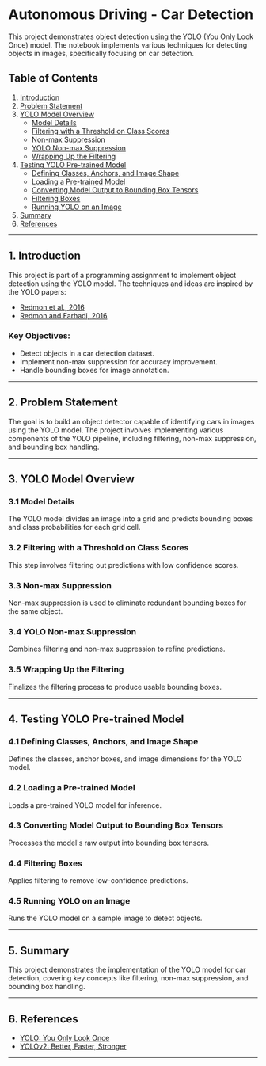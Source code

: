 # Autonomous Driving - Car Detection

This project demonstrates object detection using the YOLO (You Only Look Once) model. The notebook implements various techniques for detecting objects in images, specifically focusing on car detection.

## Table of Contents
1. [Introduction](#introduction)
2. [Problem Statement](#problem-statement)
3. [YOLO Model Overview](#yolo-model-overview)
    - [Model Details](#model-details)
    - [Filtering with a Threshold on Class Scores](#filtering-with-threshold)
    - [Non-max Suppression](#non-max-suppression)
    - [YOLO Non-max Suppression](#yolo-non-max-suppression)
    - [Wrapping Up the Filtering](#wrapping-up-filtering)
4. [Testing YOLO Pre-trained Model](#testing-yolo)
    - [Defining Classes, Anchors, and Image Shape](#defining-classes)
    - [Loading a Pre-trained Model](#loading-model)
    - [Converting Model Output to Bounding Box Tensors](#converting-output)
    - [Filtering Boxes](#filtering-boxes)
    - [Running YOLO on an Image](#running-yolo)
5. [Summary](#summary)
6. [References](#references)

---

## 1. Introduction <a name="introduction"></a>
This project is part of a programming assignment to implement object detection using the YOLO model. The techniques and ideas are inspired by the YOLO papers:
- [Redmon et al., 2016](https://arxiv.org/abs/1506.02640)
- [Redmon and Farhadi, 2016](https://arxiv.org/abs/1612.08242)

### Key Objectives:
- Detect objects in a car detection dataset.
- Implement non-max suppression for accuracy improvement.
- Handle bounding boxes for image annotation.

---

## 2. Problem Statement <a name="problem-statement"></a>
The goal is to build an object detector capable of identifying cars in images using the YOLO model. The project involves implementing various components of the YOLO pipeline, including filtering, non-max suppression, and bounding box handling.

---

## 3. YOLO Model Overview <a name="yolo-model-overview"></a>
### 3.1 Model Details <a name="model-details"></a>
The YOLO model divides an image into a grid and predicts bounding boxes and class probabilities for each grid cell.

### 3.2 Filtering with a Threshold on Class Scores <a name="filtering-with-threshold"></a>
This step involves filtering out predictions with low confidence scores.

### 3.3 Non-max Suppression <a name="non-max-suppression"></a>
Non-max suppression is used to eliminate redundant bounding boxes for the same object.

### 3.4 YOLO Non-max Suppression <a name="yolo-non-max-suppression"></a>
Combines filtering and non-max suppression to refine predictions.

### 3.5 Wrapping Up the Filtering <a name="wrapping-up-filtering"></a>
Finalizes the filtering process to produce usable bounding boxes.

---

## 4. Testing YOLO Pre-trained Model <a name="testing-yolo"></a>
### 4.1 Defining Classes, Anchors, and Image Shape <a name="defining-classes"></a>
Defines the classes, anchor boxes, and image dimensions for the YOLO model.

### 4.2 Loading a Pre-trained Model <a name="loading-model"></a>
Loads a pre-trained YOLO model for inference.

### 4.3 Converting Model Output to Bounding Box Tensors <a name="converting-output"></a>
Processes the model's raw output into bounding box tensors.

### 4.4 Filtering Boxes <a name="filtering-boxes"></a>
Applies filtering to remove low-confidence predictions.

### 4.5 Running YOLO on an Image <a name="running-yolo"></a>
Runs the YOLO model on a sample image to detect objects.

---

## 5. Summary <a name="summary"></a>
This project demonstrates the implementation of the YOLO model for car detection, covering key concepts like filtering, non-max suppression, and bounding box handling.

---

## 6. References <a name="references"></a>
- [YOLO: You Only Look Once](https://arxiv.org/abs/1506.02640)
- [YOLOv2: Better, Faster, Stronger](https://arxiv.org/abs/1612.08242)

---